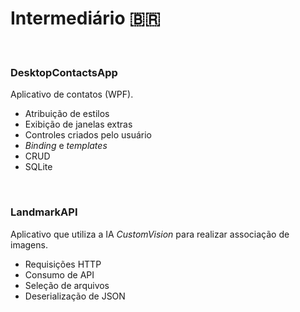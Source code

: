 # Intermediário :brazil:

<br>

### DesktopContactsApp

Aplicativo de contatos (WPF).
- Atribuição de estilos
- Exibição de janelas extras
- Controles criados pelo usuário
- *Binding* e *templates*
- CRUD
- SQLite

<br>

### LandmarkAPI

Aplicativo que utiliza a IA *CustomVision* para realizar associação de imagens.
- Requisições HTTP
- Consumo de API
- Seleção de arquivos
- Deserialização de JSON

